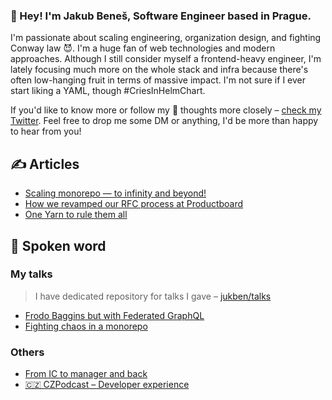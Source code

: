 ### 👋 Hey! I'm Jakub Beneš, Software Engineer based in Prague.

I'm passionate about scaling engineering, organization design, and fighting Conway law 😈. I'm a huge fan of web technologies and modern approaches. Although I still consider myself a frontend-heavy engineer, I'm lately focusing much more on the whole stack and infra because there's often low-hanging fruit in terms of massive impact. I'm not sure if I ever start liking a YAML, though #CriesInHelmChart.

If you'd like to know more or follow my 💭 thoughts more closely – [check my Twitter](https://twitter.com/jukben). Feel free to drop me some DM or anything, I'd be more than happy to hear from you!

## ✍️ Articles

- [Scaling monorepo — to infinity and beyond!](https://jukben.codes/scaling-monorepo-to-infinity-and-beyond)
- [How we revamped our RFC process at Productboard](https://jukben.codes/how-we-revamped-our-rfc-process-at-productboard)
- [One Yarn to rule them all](https://jukben.codes/one-yarn-to-rule-them-all)

## 🎤 Spoken word

### My talks
> I have dedicated repository for talks I gave – [jukben/talks](https://github.com/jukben/talks)

- [Frodo Baggins but with Federated GraphQL](https://www.youtube.com/watch?v=2pNw4dKxFrk)
- [Fighting chaos in a monorepo](https://www.youtube.com/watch?v=qjcwXQCxQb4)

### Others
- [From IC to manager and back](https://www.youtube.com/watch?v=RGyCmnO7iUk)
- [🇨🇿 CZPodcast – Developer experience](https://open.spotify.com/episode/1se7TC0Ck8cNSHwarhE05r?si=8f5a5c5179104bf5)

